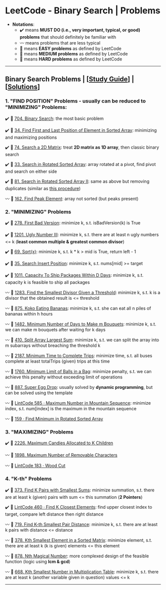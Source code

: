 # LeetCode - Binary Search | Problems
* **Notations**: 
  * :heavy_check_mark: means **MUST DO (i.e., very important, typical, or good) problems** that should definitely be familiar with
  * :wavy_dash: means problems that are less typical
  * :green_book: means **EASY problems** as defined by LeetCode
  * :orange_book: means **MEDIUM problems** as defined by LeetCode
  * :closed_book: means **HARD problems** as defined by LeetCode

---

## Binary Search Problems | [[Study Guide](https://github.com/BrandonBian/LeetCode-Notes/blob/main/algorithms/binary-search.md)] | [[Solutions](https://github.com/BrandonBian/LeetCode-Notes/blob/main/problems-and-solutions/LeetCode/binary-search-solutions.md)]
### 1. "FIND POSITION" Problems - usually can be reduced to "MINIMIZING" Problems:

:heavy_check_mark: :green_book: [704. Binary Search](https://leetcode.com/problems/binary-search/): the most basic problem

:heavy_check_mark: :orange_book: [34. Find First and Last Position of Element in Sorted Array](https://leetcode.com/problems/find-first-and-last-position-of-element-in-sorted-array/): minimizing and maximizing positions

:heavy_check_mark: :orange_book: [74. Search a 2D Matrix](https://leetcode.com/problems/search-a-2d-matrix/): treat **2D matrix as 1D array**, then classic binary search

:heavy_check_mark: :orange_book: [33. Search in Rotated Sorted Array](https://leetcode.com/problems/search-in-rotated-sorted-array/): array rotated at a pivot, find pivot and search on either side

:heavy_check_mark: :orange_book: [81. Search in Rotated Sorted Array II](https://leetcode.com/problems/search-in-rotated-sorted-array-ii/): same as above but removing duplicates (similar as [this procedure](https://github.com/BrandonBian/LeetCode-Notes/blob/main/algorithms/two-pointers.md#face-to-face---4-sum---reduce-to-2-sum--removing-duplicates-heavy_check_mark-orange_book-18-4sum))

:wavy_dash: :orange_book: [162. Find Peak Element](https://leetcode.com/problems/find-peak-element/): array not sorted (but peaks present)

### 2. "MINIMIZING" Problems

:heavy_check_mark: :green_book: [278. First Bad Version](https://leetcode.com/problems/first-bad-version/): minimize k, s.t. isBadVersion(k) is True

:heavy_check_mark: :orange_book: [1201. Ugly Number III](https://leetcode.com/problems/ugly-number-iii/): minimize k, s.t. there are at least n ugly numbers <= k (**least common multiple & greatest common divisor**)

:heavy_check_mark: :green_book: [69. Sqrt(x)](https://leetcode.com/problems/sqrtx/): minimize k, s.t. k * k > mid is True, return left - 1

:heavy_check_mark: :green_book: [35. Search Insert Position](https://leetcode.com/problems/search-insert-position/): minimize k, s.t. nums[mid] >= target

:heavy_check_mark: :orange_book: [1011. Capacity To Ship Packages Within D Days](https://leetcode.com/problems/capacity-to-ship-packages-within-d-days/): minimize k, s.t. capacity k is feasible to ship all packages

:wavy_dash: :orange_book: [1283. Find the Smallest Divisor Given a Threshold](https://leetcode.com/problems/find-the-smallest-divisor-given-a-threshold/): minimize k, s.t. k is a divisor that the obtained result is <= threshold

:wavy_dash: :orange_book: [875. Koko Eating Bananas](https://leetcode.com/problems/koko-eating-bananas/): minimize k, s.t. she can eat all n piles of bananas within h hours

:wavy_dash: :orange_book: [1482. Minimum Number of Days to Make m Bouquets](https://leetcode.com/problems/minimum-number-of-days-to-make-m-bouquets/): minimize k, s.t. we can make m bouquets after waiting for k days

:wavy_dash: :closed_book: [410. Split Array Largest Sum](https://leetcode.com/problems/split-array-largest-sum/): minimize k, s.t. we can split the array into m subarrays without breaching the threshold k

:wavy_dash: :orange_book: [2187. Minimum Time to Complete Trips](https://leetcode.com/problems/minimum-time-to-complete-trips/): minimize time, s.t. all buses complete at least totalTrips (given) trips at this time

:wavy_dash: :orange_book: [1760. Minimum Limit of Balls in a Bag](https://leetcode.com/problems/minimum-limit-of-balls-in-a-bag/): minimize penalty, s.t. we can achieve this penalty without exceeding limit of operations

:wavy_dash: :closed_book: [887. Super Egg Drop](https://leetcode.com/problems/super-egg-drop/): usually solved by **dynamic programming**, but can be solved using the template

:wavy_dash: :orange_book: [LintCode 585 · Maximum Number in Mountain Sequence](https://www.lintcode.com/problem/585/): minimize index, s.t. num[index] is the maximum in the mountain sequence

:wavy_dash: :orange_book: [159 · Find Minimum in Rotated Sorted Array](https://www.lintcode.com/problem/159/)

### 3. "MAXIMIZING" Problems

:heavy_check_mark: :orange_book: [2226. Maximum Candies Allocated to K Children](https://leetcode.com/problems/maximum-candies-allocated-to-k-children/)

:wavy_dash: :orange_book: [1898. Maximum Number of Removable Characters](https://leetcode.com/problems/maximum-number-of-removable-characters/)

:wavy_dash: :closed_book: [LintCode 183 · Wood Cut](https://www.lintcode.com/problem/183/)

### 4. "K-th" Problems

:heavy_check_mark: :orange_book: [373. Find K Pairs with Smallest Sums](https://leetcode.com/problems/find-k-pairs-with-smallest-sums/): minimize summation, s.t. there are at least k (given) pairs with sum <= this summation (**2 Pointers**)

:heavy_check_mark: :orange_book: [LintCode 460 · Find K Closest Elements](https://www.lintcode.com/problem/460/): find upper closest index to target, compare left distance then right distance

:wavy_dash: :closed_book: [719. Find K-th Smallest Pair Distance](https://leetcode.com/problems/find-k-th-smallest-pair-distance/): minimize k, s.t. there are at least k pairs with distance <= distance

:wavy_dash: :orange_book: [378. Kth Smallest Element in a Sorted Matrix](https://leetcode.com/problems/kth-smallest-element-in-a-sorted-matrix/): minimize element, s.t. there are at least k (k is given) elements <= this element

:wavy_dash: :closed_book: [878. Nth Magical Number](https://leetcode.com/problems/nth-magical-number/): more complexed design of the feasible function (logic using **lcm & gcd**)

:wavy_dash: :closed_book: [668. Kth Smallest Number in Multiplication Table](https://leetcode.com/problems/kth-smallest-number-in-multiplication-table/): minimize k, s.t. there are at least k (another variable given in question) values <= k

---
